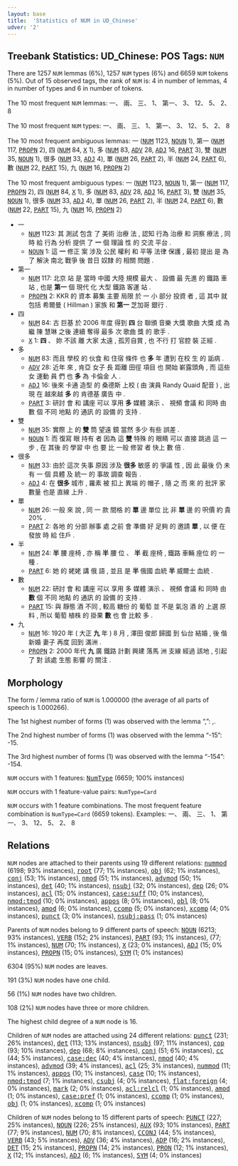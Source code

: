 ```yaml
---
layout: base
title:  'Statistics of NUM in UD_Chinese'
udver: '2'
---
```


## Treebank Statistics: UD_Chinese: POS Tags: `NUM`

There are 1257 `NUM` lemmas (6%), 1257 `NUM` types (6%) and 6659 `NUM` tokens (5%).
Out of 15 observed tags, the rank of `NUM` is: 4 in number of lemmas, 4 in number of types and 6 in number of tokens.

The 10 most frequent `NUM` lemmas: 一、 兩、 三、 1、 第一、 3、 12、 5、 2、 8

The 10 most frequent `NUM` types:  一、 兩、 三、 1、 第一、 3、 12、 5、 2、 8

The 10 most frequent ambiguous lemmas: 一 (<tt><a href="zh-pos-NUM.html">NUM</a></tt> 1123, <tt><a href="zh-pos-NOUN.html">NOUN</a></tt> 1), 第一 (<tt><a href="zh-pos-NUM.html">NUM</a></tt> 117, <tt><a href="zh-pos-PROPN.html">PROPN</a></tt> 2), 四 (<tt><a href="zh-pos-NUM.html">NUM</a></tt> 84, <tt><a href="zh-pos-X.html">X</a></tt> 1), 多 (<tt><a href="zh-pos-NUM.html">NUM</a></tt> 83, <tt><a href="zh-pos-ADV.html">ADV</a></tt> 28, <tt><a href="zh-pos-ADJ.html">ADJ</a></tt> 16, <tt><a href="zh-pos-PART.html">PART</a></tt> 3), 雙 (<tt><a href="zh-pos-NUM.html">NUM</a></tt> 35, <tt><a href="zh-pos-NOUN.html">NOUN</a></tt> 1), 很多 (<tt><a href="zh-pos-NUM.html">NUM</a></tt> 33, <tt><a href="zh-pos-ADJ.html">ADJ</a></tt> 4), 單 (<tt><a href="zh-pos-NUM.html">NUM</a></tt> 26, <tt><a href="zh-pos-PART.html">PART</a></tt> 2), 半 (<tt><a href="zh-pos-NUM.html">NUM</a></tt> 24, <tt><a href="zh-pos-PART.html">PART</a></tt> 6), 數 (<tt><a href="zh-pos-NUM.html">NUM</a></tt> 22, <tt><a href="zh-pos-PART.html">PART</a></tt> 15), 九 (<tt><a href="zh-pos-NUM.html">NUM</a></tt> 16, <tt><a href="zh-pos-PROPN.html">PROPN</a></tt> 2)

The 10 most frequent ambiguous types:  一 (<tt><a href="zh-pos-NUM.html">NUM</a></tt> 1123, <tt><a href="zh-pos-NOUN.html">NOUN</a></tt> 1), 第一 (<tt><a href="zh-pos-NUM.html">NUM</a></tt> 117, <tt><a href="zh-pos-PROPN.html">PROPN</a></tt> 2), 四 (<tt><a href="zh-pos-NUM.html">NUM</a></tt> 84, <tt><a href="zh-pos-X.html">X</a></tt> 1), 多 (<tt><a href="zh-pos-NUM.html">NUM</a></tt> 83, <tt><a href="zh-pos-ADV.html">ADV</a></tt> 28, <tt><a href="zh-pos-ADJ.html">ADJ</a></tt> 16, <tt><a href="zh-pos-PART.html">PART</a></tt> 3), 雙 (<tt><a href="zh-pos-NUM.html">NUM</a></tt> 35, <tt><a href="zh-pos-NOUN.html">NOUN</a></tt> 1), 很多 (<tt><a href="zh-pos-NUM.html">NUM</a></tt> 33, <tt><a href="zh-pos-ADJ.html">ADJ</a></tt> 4), 單 (<tt><a href="zh-pos-NUM.html">NUM</a></tt> 26, <tt><a href="zh-pos-PART.html">PART</a></tt> 2), 半 (<tt><a href="zh-pos-NUM.html">NUM</a></tt> 24, <tt><a href="zh-pos-PART.html">PART</a></tt> 6), 數 (<tt><a href="zh-pos-NUM.html">NUM</a></tt> 22, <tt><a href="zh-pos-PART.html">PART</a></tt> 15), 九 (<tt><a href="zh-pos-NUM.html">NUM</a></tt> 16, <tt><a href="zh-pos-PROPN.html">PROPN</a></tt> 2)


* 一
  * <tt><a href="zh-pos-NUM.html">NUM</a></tt> 1123: 其 測試 包含 了 美術 治療 法 , 認知 行為 治療 和 洞察 療法 , 同時 給 行為 分析 提供 了 <b>一</b> 個 理論 性 的 交流 平台 .
  * <tt><a href="zh-pos-NOUN.html">NOUN</a></tt> 1: 這 <b>一</b> 修正 案 涉及 公民 權利 和 平等 法律 保護 , 最初 提出 是 為了 解決 南北 戰爭 後 昔日 奴隸 的 相關 問題 .
* 第一
  * <tt><a href="zh-pos-NUM.html">NUM</a></tt> 117: 北京 站 是 當時 中國 大陸 規模 最大 、 設備 最 先進 的 鐵路 車站 , 也是 <b>第一</b> 個 現代 化 大型 鐵路 客運 站 .
  * <tt><a href="zh-pos-PROPN.html">PROPN</a></tt> 2: KKR 的 資本 募集 主要 局限 於 一 小 部分 投資 者 , 這 其中 就 包括 希爾曼 ( Hillman ) 家族 和 <b>第一</b> 芝加哥 銀行 .
* 四
  * <tt><a href="zh-pos-NUM.html">NUM</a></tt> 84: 古 巨基 於 2006 年度 得到 <b>四</b> 台 聯頒 音樂 大獎 歌曲 大獎 成 為 繼 陳 慧琳 之後 連續 奪得 最多 次 歌曲 獎 的 歌手 .
  * <tt><a href="zh-pos-X.html">X</a></tt> 1: <b>四</b> 、 妳 不該 離 大家 太遠 , 孤芳自賞 , 也 不行 打 官腔 裝 正經 .
* 多
  * <tt><a href="zh-pos-NUM.html">NUM</a></tt> 83: 而且 學校 的 伙食 和 住宿 條件 也 <b>多</b> 年 遭到 在校 生 的 詬病 .
  * <tt><a href="zh-pos-ADV.html">ADV</a></tt> 28: 近年 來 , 肯亞 女子 長 距離 田徑 項目 也 開始 嶄露頭角 , 而 這些 女 運動 員 們 也 <b>多</b> 為 卡倫金 人 .
  * <tt><a href="zh-pos-ADJ.html">ADJ</a></tt> 16: 後來 卡通 造型 的 桑德斯 上校 ( 由 演員 Randy Quaid 配音 ) , 出現 在 越來越 <b>多</b> 的 肯德基 廣告 中 .
  * <tt><a href="zh-pos-PART.html">PART</a></tt> 3: 研討 會 和 講座 可以 享用 <b>多</b> 媒體 演示 、 視頻 會議 和 同時 由 數 個 不同 地點 的 通訊 的 設備 的 支持 .
* 雙
  * <tt><a href="zh-pos-NUM.html">NUM</a></tt> 35: 實際 上 的 <b>雙</b> 筒 望遠 鏡 當然 多少 有些 誤差 .
  * <tt><a href="zh-pos-NOUN.html">NOUN</a></tt> 1: 而 復寫 眼 持有 者 因為 這 <b>雙</b> 特殊 的 眼睛 可以 直接 跳過 這 一 步 , 在 其後 的 學習 中 也 要 比 一般 修習 者 快上 數 倍 .
* 很多
  * <tt><a href="zh-pos-NUM.html">NUM</a></tt> 33: 由於 這次 失事 原因 涉及 <b>很多</b> 敏感 的 爭議 性 , 因 此 最後 仍 未 有 一 個 具體 及 統一 的 事故 調查 報告 .
  * <tt><a href="zh-pos-ADJ.html">ADJ</a></tt> 4: 在 <b>很多</b> 城市 , 羅素 被 扣上 異端 的 帽子 , 隨 之 而 來 的 批評 家 數量 也是 直線 上升 .
* 單
  * <tt><a href="zh-pos-NUM.html">NUM</a></tt> 26: 一般 來 說 , 同 一 款 間格 的 <b>單</b> 邊 單位 比 非 <b>單</b> 邊 的 呎價 約 貴 20% .
  * <tt><a href="zh-pos-PART.html">PART</a></tt> 2: 各地 的 分部 辦事 處 之前 會 準備 好 足夠 的 邀請 <b>單</b> , 以 便 在 發放 時 給 住戶 .
* 半
  * <tt><a href="zh-pos-NUM.html">NUM</a></tt> 24: <b>半</b> 腰 座椅 , 亦 稱 <b>半</b> 腰 位 、 <b>半</b> 截 座椅 , 鐵路 車輛 座位 的 一 種 .
  * <tt><a href="zh-pos-PART.html">PART</a></tt> 6: 她 的 姥姥 講 俄 語 , 並且 是 <b>半</b> 俄國 血統 <b>半</b> 威爾士 血統 .
* 數
  * <tt><a href="zh-pos-NUM.html">NUM</a></tt> 22: 研討 會 和 講座 可以 享用 多 媒體 演示 、 視頻 會議 和 同時 由 <b>數</b> 個 不同 地點 的 通訊 的 設備 的 支持 .
  * <tt><a href="zh-pos-PART.html">PART</a></tt> 15: 與 靜態 酒 不同 , 較高 糖份 的 葡萄 並 不是 氣泡 酒 的 上選 原料 , 所以 葡萄 植株 的 掛果 <b>數</b> 也 會 比較 多 .
* 九
  * <tt><a href="zh-pos-NUM.html">NUM</a></tt> 16: 1920 年 ( 大正 <b>九</b> 年 ) 8 月 , 澤田 俊郎 歸國 到 仙台 結婚 , 後 偕 新婚 妻子 再度 回到 滿洲 .
  * <tt><a href="zh-pos-PROPN.html">PROPN</a></tt> 2: 2000 年代 <b>九</b> 廣 鐵路 計劃 興建 落馬 洲 支線 經過 該地 , 引起 了 對 該處 生態 影響 的 關注 .

## Morphology

The form / lemma ratio of `NUM` is 1.000000 (the average of all parts of speech is 1.000266).

The 1st highest number of forms (1) was observed with the lemma “,”: ,.

The 2nd highest number of forms (1) was observed with the lemma “-15”: -15.

The 3rd highest number of forms (1) was observed with the lemma “-154”: -154.

`NUM` occurs with 1 features: <tt><a href="zh-feat-NumType.html">NumType</a></tt> (6659; 100% instances)

`NUM` occurs with 1 feature-value pairs: `NumType=Card`

`NUM` occurs with 1 feature combinations.
The most frequent feature combination is `NumType=Card` (6659 tokens).
Examples: 一、 兩、 三、 1、 第一、 3、 12、 5、 2、 8


## Relations

`NUM` nodes are attached to their parents using 19 different relations: <tt><a href="zh-dep-nummod.html">nummod</a></tt> (6198; 93% instances), <tt><a href="zh-dep-root.html">root</a></tt> (77; 1% instances), <tt><a href="zh-dep-obj.html">obj</a></tt> (62; 1% instances), <tt><a href="zh-dep-conj.html">conj</a></tt> (53; 1% instances), <tt><a href="zh-dep-nmod.html">nmod</a></tt> (51; 1% instances), <tt><a href="zh-dep-advmod.html">advmod</a></tt> (50; 1% instances), <tt><a href="zh-dep-det.html">det</a></tt> (40; 1% instances), <tt><a href="zh-dep-nsubj.html">nsubj</a></tt> (32; 0% instances), <tt><a href="zh-dep-dep.html">dep</a></tt> (26; 0% instances), <tt><a href="zh-dep-acl.html">acl</a></tt> (15; 0% instances), <tt><a href="zh-dep-case-suff.html">case:suff</a></tt> (10; 0% instances), <tt><a href="zh-dep-nmod-tmod.html">nmod:tmod</a></tt> (10; 0% instances), <tt><a href="zh-dep-appos.html">appos</a></tt> (8; 0% instances), <tt><a href="zh-dep-obl.html">obl</a></tt> (8; 0% instances), <tt><a href="zh-dep-amod.html">amod</a></tt> (6; 0% instances), <tt><a href="zh-dep-ccomp.html">ccomp</a></tt> (5; 0% instances), <tt><a href="zh-dep-xcomp.html">xcomp</a></tt> (4; 0% instances), <tt><a href="zh-dep-punct.html">punct</a></tt> (3; 0% instances), <tt><a href="zh-dep-nsubj-pass.html">nsubj:pass</a></tt> (1; 0% instances)

Parents of `NUM` nodes belong to 9 different parts of speech: <tt><a href="zh-pos-NOUN.html">NOUN</a></tt> (6213; 93% instances), <tt><a href="zh-pos-VERB.html">VERB</a></tt> (152; 2% instances), <tt><a href="zh-pos-PART.html">PART</a></tt> (93; 1% instances),  (77; 1% instances), <tt><a href="zh-pos-NUM.html">NUM</a></tt> (70; 1% instances), <tt><a href="zh-pos-X.html">X</a></tt> (23; 0% instances), <tt><a href="zh-pos-ADJ.html">ADJ</a></tt> (15; 0% instances), <tt><a href="zh-pos-PROPN.html">PROPN</a></tt> (15; 0% instances), <tt><a href="zh-pos-SYM.html">SYM</a></tt> (1; 0% instances)

6304 (95%) `NUM` nodes are leaves.

191 (3%) `NUM` nodes have one child.

56 (1%) `NUM` nodes have two children.

108 (2%) `NUM` nodes have three or more children.

The highest child degree of a `NUM` node is 16.

Children of `NUM` nodes are attached using 24 different relations: <tt><a href="zh-dep-punct.html">punct</a></tt> (231; 26% instances), <tt><a href="zh-dep-det.html">det</a></tt> (113; 13% instances), <tt><a href="zh-dep-nsubj.html">nsubj</a></tt> (97; 11% instances), <tt><a href="zh-dep-cop.html">cop</a></tt> (93; 10% instances), <tt><a href="zh-dep-dep.html">dep</a></tt> (68; 8% instances), <tt><a href="zh-dep-conj.html">conj</a></tt> (51; 6% instances), <tt><a href="zh-dep-cc.html">cc</a></tt> (44; 5% instances), <tt><a href="zh-dep-case-dec.html">case:dec</a></tt> (40; 4% instances), <tt><a href="zh-dep-nmod.html">nmod</a></tt> (40; 4% instances), <tt><a href="zh-dep-advmod.html">advmod</a></tt> (39; 4% instances), <tt><a href="zh-dep-acl.html">acl</a></tt> (25; 3% instances), <tt><a href="zh-dep-nummod.html">nummod</a></tt> (11; 1% instances), <tt><a href="zh-dep-appos.html">appos</a></tt> (10; 1% instances), <tt><a href="zh-dep-case.html">case</a></tt> (10; 1% instances), <tt><a href="zh-dep-nmod-tmod.html">nmod:tmod</a></tt> (7; 1% instances), <tt><a href="zh-dep-csubj.html">csubj</a></tt> (4; 0% instances), <tt><a href="zh-dep-flat-foreign.html">flat:foreign</a></tt> (4; 0% instances), <tt><a href="zh-dep-mark.html">mark</a></tt> (2; 0% instances), <tt><a href="zh-dep-acl-relcl.html">acl:relcl</a></tt> (1; 0% instances), <tt><a href="zh-dep-amod.html">amod</a></tt> (1; 0% instances), <tt><a href="zh-dep-case-pref.html">case:pref</a></tt> (1; 0% instances), <tt><a href="zh-dep-ccomp.html">ccomp</a></tt> (1; 0% instances), <tt><a href="zh-dep-obj.html">obj</a></tt> (1; 0% instances), <tt><a href="zh-dep-xcomp.html">xcomp</a></tt> (1; 0% instances)

Children of `NUM` nodes belong to 15 different parts of speech: <tt><a href="zh-pos-PUNCT.html">PUNCT</a></tt> (227; 25% instances), <tt><a href="zh-pos-NOUN.html">NOUN</a></tt> (226; 25% instances), <tt><a href="zh-pos-AUX.html">AUX</a></tt> (93; 10% instances), <tt><a href="zh-pos-PART.html">PART</a></tt> (77; 9% instances), <tt><a href="zh-pos-NUM.html">NUM</a></tt> (70; 8% instances), <tt><a href="zh-pos-CCONJ.html">CCONJ</a></tt> (44; 5% instances), <tt><a href="zh-pos-VERB.html">VERB</a></tt> (43; 5% instances), <tt><a href="zh-pos-ADV.html">ADV</a></tt> (36; 4% instances), <tt><a href="zh-pos-ADP.html">ADP</a></tt> (16; 2% instances), <tt><a href="zh-pos-DET.html">DET</a></tt> (15; 2% instances), <tt><a href="zh-pos-PROPN.html">PROPN</a></tt> (14; 2% instances), <tt><a href="zh-pos-PRON.html">PRON</a></tt> (12; 1% instances), <tt><a href="zh-pos-X.html">X</a></tt> (12; 1% instances), <tt><a href="zh-pos-ADJ.html">ADJ</a></tt> (6; 1% instances), <tt><a href="zh-pos-SYM.html">SYM</a></tt> (4; 0% instances)

